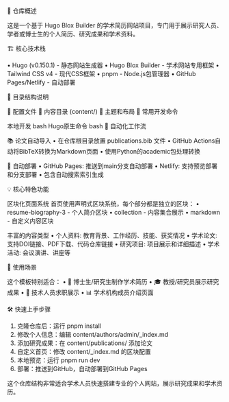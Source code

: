 📖 仓库概述

这是一个基于 Hugo Blox Builder 的学术简历网站项目，专门用于展示研究人员、学者或博士生的个人简历、研究成果和学术资料。

🏗️ 核心技术栈

•  Hugo (v0.150.1) - 静态网站生成器
•  Hugo Blox Builder - 学术网站专用框架
•  Tailwind CSS v4 - 现代CSS框架
•  pnpm - Node.js包管理器
•  GitHub Pages/Netlify - 自动部署

📁 目录结构说明

🔧 配置文件
📝 内容目录 (content/)
🎨 主题和布局
🚀 常用开发命令

本地开发
bash
Hugo原生命令
bash
🔄 自动化工作流

📚 论文自动导入
•  在仓库根目录放置 publications.bib 文件
•  GitHub Actions自动将BibTeX转换为Markdown页面
•  使用Python的academic包处理转换

🚢 自动部署
•  GitHub Pages: 推送到main分支自动部署
•  Netlify: 支持预览部署和分支部署
•  包含自动搜索索引生成

💡 核心特色功能

区块化页面系统
首页使用声明式区块系统，每个部分都是独立的区块：
•  resume-biography-3 - 个人简介区块
•  collection - 内容集合展示
•  markdown - 自定义内容区块

丰富的内容类型
•  个人资料: 教育背景、工作经历、技能、获奖情况
•  学术论文: 支持DOI链接、PDF下载、代码仓库链接
•  研究项目: 项目展示和详细描述
•  学术活动: 会议演讲、讲座等

🎯 使用场景

这个模板特别适合：
•  📖 博士生/研究生制作学术简历
•  🎓 教授/研究员展示研究成果
•  💼 技术人员求职展示
•  📊 学术机构成员介绍页面

🛠️ 快速上手步骤

1. 克隆仓库后：运行 pnpm install
2. 修改个人信息：编辑 content/authors/admin/_index.md
3. 添加研究成果：在 content/publications/ 添加论文
4. 自定义首页：修改 content/_index.md 的区块配置
5. 本地预览：运行 pnpm run dev
6. 部署：推送到GitHub，自动部署到GitHub Pages

这个仓库结构非常适合学术人员快速搭建专业的个人网站，展示研究成果和学术资历。
